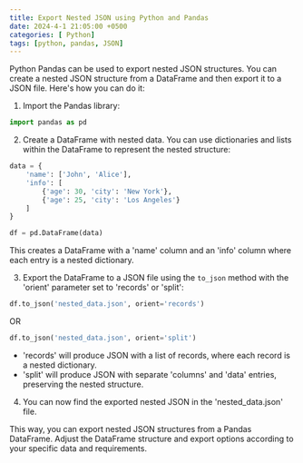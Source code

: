```yaml
---
title: Export Nested JSON using Python and Pandas
date: 2024-4-1 21:05:00 +0500
categories: [ Python]
tags: [python, pandas, JSON]
---
```

Python Pandas can be used to export nested JSON structures. You can create a nested JSON structure from a DataFrame and then export it to a JSON file. Here's how you can do it:

1. Import the Pandas library:

```python
import pandas as pd
```

2. Create a DataFrame with nested data. You can use dictionaries and lists within the DataFrame to represent the nested structure:

```python
data = {
    'name': ['John', 'Alice'],
    'info': [
        {'age': 30, 'city': 'New York'},
        {'age': 25, 'city': 'Los Angeles'}
    ]
}

df = pd.DataFrame(data)
```

This creates a DataFrame with a 'name' column and an 'info' column where each entry is a nested dictionary.

3. Export the DataFrame to a JSON file using the `to_json` method with the 'orient' parameter set to 'records' or 'split':

```python
df.to_json('nested_data.json', orient='records')
```

OR

```python
df.to_json('nested_data.json', orient='split')
```

- 'records' will produce JSON with a list of records, where each record is a nested dictionary.
- 'split' will produce JSON with separate 'columns' and 'data' entries, preserving the nested structure.

4. You can now find the exported nested JSON in the 'nested_data.json' file.

This way, you can export nested JSON structures from a Pandas DataFrame. Adjust the DataFrame structure and export options according to your specific data and requirements.
